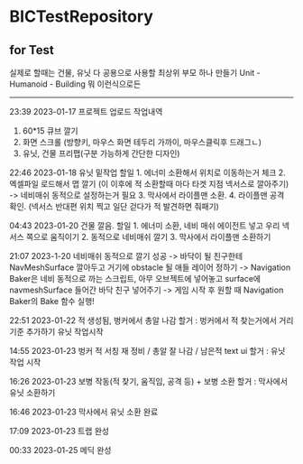 # BICTestRepository
for Test
-----------------------------------------------------------------
실제로 할때는 건물, 유닛 다 공용으로 사용할 최상위 부모 하나 만들기 
Unit 	- Humanoid
	- Building 
뭐 이런식으로든

-----------------------------------------------------------------
23:39 2023-01-17	프로젝트 업로드
작업내역
1. 60*15 큐브 깔기
2. 화면 스크롤 (방향키, 마우스 화면 테두리 가까이, 마우스클릭후 드래그ㄴ)
3. 유닛, 건물 프리팹(구분 가능하게 간단한 디자인)

22:46 2023-01-18	유닛 밑작업
할일	1. 에너미 소환해서 위치로 이동하는거 체크
	2. 엑셀파일 로드해서 맵 깔기 (이 이후에 적 소환할때 마다 타겟 지점 넥서스로 깔아주기)
		-> 네비매쉬 동적으로 설정하는거 필요
	3. 막사에서 라이플맨 소환. 
	4. 라이플맨 공격 확인. (넥서스 반대편 위치 찍고 일단 걷다가 적 발견하면 줘패기)

04:43 2023-01-20	건물 깔음.
할일	1. 에너미 소환, 네비 매쉬 에이전트 넣고 우리 넥서스 쪽으로 움직이기
	2. 동적으로 네비매쉬 깔기
	3. 막사에서 라이플맨 소환하기

21:07 2023-1-20	네비매쉬 동적으로 깔기 성공 
		-> 바닥이 될 친구한테 NavMeshSurface 깔아두고 거기에 obstacle 될 애들 레이어 정하기
		-> Navigation Baker은 네비 동적으로 까는 스크립트, 아무 오브젝트에 넣어놓고 surface에 navmeshSurface 들어간 바닥 친구 넣어주기
		-> 게임 시작 후 원할 때 Navigation Baker의 Bake 함수 실행!

22:51 2023-01-22	적 생성됨, 벙커에서 총알 나감
	할거 : 벙커에서 적 찾는거에서 거리 기준 추가하기
		유닛 작업시작

14:55 2023-01-23	벙커 적 서칭 재 정비 / 총알 잘 나감 / 남은적 text ui 
	할거 : 유닛 작업 시작

16:26 2023-01-23	보병 작동(적 찾기, 움직임, 공격 등) + 보병 소환
	할거 : 막사에서 유닛 소환하기

16:46 2023-01-23	막사에서 유닛 소환 완료

17:09 2023-01-23	트랩 완성

00:33 2023-01-25	메딕 완성
